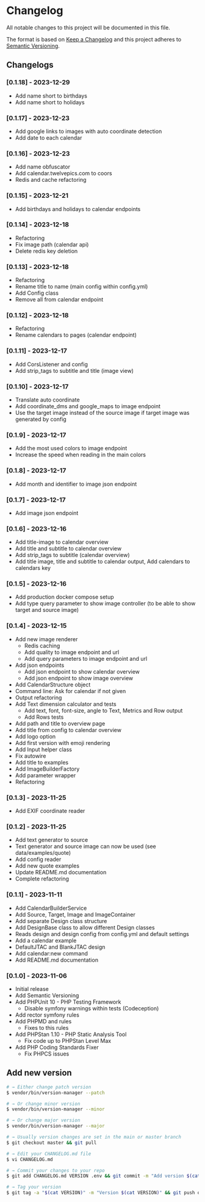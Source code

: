 # Changelog

All notable changes to this project will be documented in this file.

The format is based on [Keep a Changelog](http://keepachangelog.com/en/1.0.0/)
and this project adheres to [Semantic Versioning](http://semver.org/spec/v2.0.0.html).

## Changelogs

### [0.1.18] - 2023-12-29

* Add name short to birthdays
* Add name short to holidays

### [0.1.17] - 2023-12-23

* Add google links to images with auto coordinate detection
* Add date to each calendar

### [0.1.16] - 2023-12-23

* Add name obfuscator
* Add calendar.twelvepics.com to coors
* Redis and cache refactoring

### [0.1.15] - 2023-12-21

* Add birthdays and holidays to calendar endpoints

### [0.1.14] - 2023-12-18

* Refactoring
* Fix image path (calendar api)
* Delete redis key deletion

### [0.1.13] - 2023-12-18

* Refactoring
* Rename title to name (main config within config.yml)
* Add Config class
* Remove all from calendar endpoint

### [0.1.12] - 2023-12-18

* Refactoring
* Rename calendars to pages (calendar endpoint)

### [0.1.11] - 2023-12-17

* Add CorsListener and config 
* Add strip_tags to subtitle and title (image view)

### [0.1.10] - 2023-12-17

* Translate auto coordinate
* Add coordinate_dms and google_maps to image endpoint
* Use the target image instead of the source image if target image was generated by config

### [0.1.9] - 2023-12-17

* Add the most used colors to image endpoint
* Increase the speed when reading in the main colors

### [0.1.8] - 2023-12-17

* Add month and identifier to image json endpoint

### [0.1.7] - 2023-12-17

* Add image json endpoint

### [0.1.6] - 2023-12-16

* Add title-image to calendar overview
* Add title and subtitle to calendar overview
* Add strip_tags to subtitle (calendar overview)
* Add title image, title and subtitle to calendar output, Add calendars to calendars key

### [0.1.5] - 2023-12-16

* Add production docker compose setup
* Add type query parameter to show image controller (to be able to show target and source image)

### [0.1.4] - 2023-12-15

* Add new image renderer
  * Redis caching
  * Add quality to image endpoint and url
  * Add query parameters to image endpoint and url
* Add json endpoints
  * Add json endpoint to show calendar overview
  * Add json endpoint to show image overview
* Add CalendarStructure object
* Command line: Ask for calendar if not given
* Output refactoring
* Add Text dimension calculator and tests
  * Add text, font, font-size, angle to Text, Metrics and Row output
  * Add Rows tests
* Add path and title to overview page
* Add title from config to calendar overview
* Add logo option
* Add first version with emoji rendering
* Add Input helper class
* Fix autowire
* Add title to examples
* Add ImageBuilderFactory
* Add parameter wrapper
* Refactoring

### [0.1.3] - 2023-11-25

* Add EXIF coordinate reader

### [0.1.2] - 2023-11-25

* Add text generator to source
* Text generator and source image can now be used (see data/examples/quote)
* Add config reader
* Add new quote examples
* Update README.md documentation
* Complete refactoring

### [0.1.1] - 2023-11-11

* Add CalendarBuilderService
* Add Source, Target, Image and ImageContainer
* Add separate Design class structure
* Add DesignBase class to allow different Design classes
* Reads design and design config from config.yml and default settings
* Add a calendar example
* DefaultJTAC and BlankJTAC design
* Add calendar:new command
* Add README.md documentation

### [0.1.0] - 2023-11-06

* Initial release
* Add Semantic Versioning
* Add PHPUnit 10 - PHP Testing Framework
  * Disable symfony warnings within tests (Codeception)
* Add rector symfony rules
* Add PHPMD and rules
  * Fixes to this rules
* Add PHPStan 1.10 - PHP Static Analysis Tool
  * Fix code up to PHPStan Level Max
* Add PHP Coding Standards Fixer
  * Fix PHPCS issues

## Add new version

```bash
# → Either change patch version
$ vendor/bin/version-manager --patch

# → Or change minor version
$ vendor/bin/version-manager --minor

# → Or change major version
$ vendor/bin/version-manager --major

# → Usually version changes are set in the main or master branch
$ git checkout master && git pull

# → Edit your CHANGELOG.md file
$ vi CHANGELOG.md

# → Commit your changes to your repo
$ git add CHANGELOG.md VERSION .env && git commit -m "Add version $(cat VERSION)" && git push

# → Tag your version
$ git tag -a "$(cat VERSION)" -m "Version $(cat VERSION)" && git push origin "$(cat VERSION)"
```
